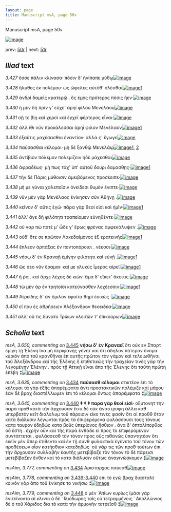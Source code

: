 ```yaml
---
layout: page
title: Manuscript msA, page 50v
---
```


Manuscript msA, page 50v

[![image](http://www.homermultitext.org/iipsrv?OBJ=IIP,1.0&FIF=/project/homer/pyramidal/deepzoom/hmt/vaimg/2017a/VA050VN_0552.tif&WID=100&CVT=JPEG)](http://www.homermultitext.org/ict2/?urn=urn:cite2:hmt:vaimg.2017a:VA050VN_0552)

prev:  [50r](../50r) | next:  [51r](../51r)

## *Iliad* text

*3.427* <a id="3.427"/> ὄσσε πάλιν κλίνασα· πόσιν δ' ἠνίπαπε μύθῳ[![image](http://www.homermultitext.org/iipsrv?OBJ=IIP,1.0&FIF=/project/homer/pyramidal/deepzoom/hmt/vaimg/2017a/VA050VN_0552.tif&RGN=0.476,0.2292,0.372,0.0263&WID=1000&CVT=JPEG)](http://www.homermultitext.org/ict2/?urn=urn:cite2:hmt:vaimg.2017a:VA050VN_0552@0.476,0.2292,0.372,0.0263)

*3.428* <a id="3.428"/> ἤλυθες ἐκ πολέμου· ὡς ὤφελες αὐτόθ' ὀλέσθαι[![image](http://www.homermultitext.org/iipsrv?OBJ=IIP,1.0&FIF=/project/homer/pyramidal/deepzoom/hmt/vaimg/2017a/VA050VN_0552.tif&RGN=0.484,0.2502,0.372,0.0263&WID=1000&CVT=JPEG)](http://www.homermultitext.org/ict2/?urn=urn:cite2:hmt:vaimg.2017a:VA050VN_0552@0.484,0.2502,0.372,0.0263)[1](#msA_3.627)

*3.429* <a id="3.429"/> ἀνδρὶ δαμεὶς κρατερῷ . ὃς ἐμὸς πρότερος πόσις ῆεν·[![image](http://www.homermultitext.org/iipsrv?OBJ=IIP,1.0&FIF=/project/homer/pyramidal/deepzoom/hmt/vaimg/2017a/VA050VN_0552.tif&RGN=0.487,0.2682,0.404,0.0263&WID=1000&CVT=JPEG)](http://www.homermultitext.org/ict2/?urn=urn:cite2:hmt:vaimg.2017a:VA050VN_0552@0.487,0.2682,0.404,0.0263)

*3.430* <a id="3.430"/> ῆ μὲν δὴ πρίν γ' εὔχε' ἀρηϊ φίλου Μενελάου[![image](http://www.homermultitext.org/iipsrv?OBJ=IIP,1.0&FIF=/project/homer/pyramidal/deepzoom/hmt/vaimg/2017a/VA050VN_0552.tif&RGN=0.491,0.2855,0.357,0.0263&WID=1000&CVT=JPEG)](http://www.homermultitext.org/ict2/?urn=urn:cite2:hmt:vaimg.2017a:VA050VN_0552@0.491,0.2855,0.357,0.0263)

*3.431* <a id="3.431"/> σῇ τε βίῃ καὶ χερσὶ καὶ ἔγχεϊ φέρτερος εἶναι·[![image](http://www.homermultitext.org/iipsrv?OBJ=IIP,1.0&FIF=/project/homer/pyramidal/deepzoom/hmt/vaimg/2017a/VA050VN_0552.tif&RGN=0.49,0.3028,0.4,0.0263&WID=1000&CVT=JPEG)](http://www.homermultitext.org/ict2/?urn=urn:cite2:hmt:vaimg.2017a:VA050VN_0552@0.49,0.3028,0.4,0.0263)

*3.432* <a id="3.432"/> ἀλλ ἴ̈θι νῦν προκάλεσσαι ἀρηΐ φιλον Μενέλαον[![image](http://www.homermultitext.org/iipsrv?OBJ=IIP,1.0&FIF=/project/homer/pyramidal/deepzoom/hmt/vaimg/2017a/VA050VN_0552.tif&RGN=0.486,0.3231,0.4,0.0263&WID=1000&CVT=JPEG)](http://www.homermultitext.org/ict2/?urn=urn:cite2:hmt:vaimg.2017a:VA050VN_0552@0.486,0.3231,0.4,0.0263)[1](#msA_3.632)

*3.433* <a id="3.433"/> ἐξαῦτις μαχέσασθαι ἐναντίον· ἀλλά ς' ἔγωγε[![image](http://www.homermultitext.org/iipsrv?OBJ=IIP,1.0&FIF=/project/homer/pyramidal/deepzoom/hmt/vaimg/2017a/VA050VN_0552.tif&RGN=0.487,0.3418,0.4,0.0263&WID=1000&CVT=JPEG)](http://www.homermultitext.org/ict2/?urn=urn:cite2:hmt:vaimg.2017a:VA050VN_0552@0.487,0.3418,0.4,0.0263)

*3.434* <a id="3.434"/> παύσασθαι κέλομαι· μὴ δὲ ξανθῷ Μενελάῳ[![image](http://www.homermultitext.org/iipsrv?OBJ=IIP,1.0&FIF=/project/homer/pyramidal/deepzoom/hmt/vaimg/2017a/VA050VN_0552.tif&RGN=0.489,0.3621,0.376,0.0263&WID=1000&CVT=JPEG)](http://www.homermultitext.org/ict2/?urn=urn:cite2:hmt:vaimg.2017a:VA050VN_0552@0.489,0.3621,0.376,0.0263)[1](#msA_3.635), [2](#msAim_3.777)

*3.435* <a id="3.435"/> ἀντίβιον πόλεμον πολεμίζειν ἠδὲ μάχεσθαι[![image](http://www.homermultitext.org/iipsrv?OBJ=IIP,1.0&FIF=/project/homer/pyramidal/deepzoom/hmt/vaimg/2017a/VA050VN_0552.tif&RGN=0.488,0.3794,0.376,0.0263&WID=1000&CVT=JPEG)](http://www.homermultitext.org/ict2/?urn=urn:cite2:hmt:vaimg.2017a:VA050VN_0552@0.488,0.3794,0.376,0.0263)

*3.436* <a id="3.436"/> ἀφραδέως· μή πως τάχ' ὑπ' αὐτοῦ δουρι δαμασθῃς·[![image](http://www.homermultitext.org/iipsrv?OBJ=IIP,1.0&FIF=/project/homer/pyramidal/deepzoom/hmt/vaimg/2017a/VA050VN_0552.tif&RGN=0.487,0.3982,0.416,0.027&WID=1000&CVT=JPEG)](http://www.homermultitext.org/ict2/?urn=urn:cite2:hmt:vaimg.2017a:VA050VN_0552@0.487,0.3982,0.416,0.027)[1](#msAint_3.639)

*3.437* <a id="3.437"/> τὴν δὲ Πάρις μύθοισιν ἀμειβόμενος προσέειπε·[![image](http://www.homermultitext.org/iipsrv?OBJ=IIP,1.0&FIF=/project/homer/pyramidal/deepzoom/hmt/vaimg/2017a/VA050VN_0552.tif&RGN=0.487,0.4185,0.404,0.027&WID=1000&CVT=JPEG)](http://www.homermultitext.org/ict2/?urn=urn:cite2:hmt:vaimg.2017a:VA050VN_0552@0.487,0.4185,0.404,0.027)

*3.438* <a id="3.438"/> μή με γύναι χαλεποῖσιν ὀνείδεσι θυμὸν ἔνιπτε·[![image](http://www.homermultitext.org/iipsrv?OBJ=IIP,1.0&FIF=/project/homer/pyramidal/deepzoom/hmt/vaimg/2017a/VA050VN_0552.tif&RGN=0.49,0.435,0.381,0.027&WID=1000&CVT=JPEG)](http://www.homermultitext.org/ict2/?urn=urn:cite2:hmt:vaimg.2017a:VA050VN_0552@0.49,0.435,0.381,0.027)

*3.439* <a id="3.439"/> νῦν μὲν γὰρ Μενέλαος ἐνίκησεν σὺν Ἀθήνῃ .[![image](http://www.homermultitext.org/iipsrv?OBJ=IIP,1.0&FIF=/project/homer/pyramidal/deepzoom/hmt/vaimg/2017a/VA050VN_0552.tif&RGN=0.495,0.4568,0.381,0.027&WID=1000&CVT=JPEG)](http://www.homermultitext.org/ict2/?urn=urn:cite2:hmt:vaimg.2017a:VA050VN_0552@0.495,0.4568,0.381,0.027)

*3.440* <a id="3.440"/> κεῖνον δ' αῦτις ἐγώ· πάρα γὰρ θεοί εἰσὶ καὶ ἡμῖν·[![image](http://www.homermultitext.org/iipsrv?OBJ=IIP,1.0&FIF=/project/homer/pyramidal/deepzoom/hmt/vaimg/2017a/VA050VN_0552.tif&RGN=0.494,0.4726,0.397,0.027&WID=1000&CVT=JPEG)](http://www.homermultitext.org/ict2/?urn=urn:cite2:hmt:vaimg.2017a:VA050VN_0552@0.494,0.4726,0.397,0.027)[1](#msA_3.645)

*3.441* <a id="3.441"/> ἀλλ' ἄγε δὴ φιλότητι τραπείομεν εὐνηθέντε·[![image](http://www.homermultitext.org/iipsrv?OBJ=IIP,1.0&FIF=/project/homer/pyramidal/deepzoom/hmt/vaimg/2017a/VA050VN_0552.tif&RGN=0.485,0.4899,0.397,0.027&WID=1000&CVT=JPEG)](http://www.homermultitext.org/ict2/?urn=urn:cite2:hmt:vaimg.2017a:VA050VN_0552@0.485,0.4899,0.397,0.027)

*3.442* <a id="3.442"/> οὐ γαρ πώ ποτέ μ' ὧδέ γ' ἔρως φρένας ἀμφεκάλυψεν .[![image](http://www.homermultitext.org/iipsrv?OBJ=IIP,1.0&FIF=/project/homer/pyramidal/deepzoom/hmt/vaimg/2017a/VA050VN_0552.tif&RGN=0.496,0.5071,0.402,0.0316&WID=1000&CVT=JPEG)](http://www.homermultitext.org/ict2/?urn=urn:cite2:hmt:vaimg.2017a:VA050VN_0552@0.496,0.5071,0.402,0.0316)

*3.443* <a id="3.443"/> οὐδ' ὅτε σε πρῶτον Λακεδαίμονος ἐξ ερατεινῆς[![image](http://www.homermultitext.org/iipsrv?OBJ=IIP,1.0&FIF=/project/homer/pyramidal/deepzoom/hmt/vaimg/2017a/VA050VN_0552.tif&RGN=0.495,0.5252,0.402,0.0316&WID=1000&CVT=JPEG)](http://www.homermultitext.org/ict2/?urn=urn:cite2:hmt:vaimg.2017a:VA050VN_0552@0.495,0.5252,0.402,0.0316)[1](#msA_3.649)

*3.444* <a id="3.444"/> ἔπλεον ἁρπάξας ἐν ποντοπόροισι . νέεσσι·[![image](http://www.homermultitext.org/iipsrv?OBJ=IIP,1.0&FIF=/project/homer/pyramidal/deepzoom/hmt/vaimg/2017a/VA050VN_0552.tif&RGN=0.496,0.5424,0.35,0.0316&WID=1000&CVT=JPEG)](http://www.homermultitext.org/ict2/?urn=urn:cite2:hmt:vaimg.2017a:VA050VN_0552@0.496,0.5424,0.35,0.0316)

*3.445* <a id="3.445"/> νήσῳ δ' ἐν Κραναῇ ἐμίγην φιλότητι καὶ εὐνῇ .[![image](http://www.homermultitext.org/iipsrv?OBJ=IIP,1.0&FIF=/project/homer/pyramidal/deepzoom/hmt/vaimg/2017a/VA050VN_0552.tif&RGN=0.495,0.5575,0.404,0.0346&WID=1000&CVT=JPEG)](http://www.homermultitext.org/ict2/?urn=urn:cite2:hmt:vaimg.2017a:VA050VN_0552@0.495,0.5575,0.404,0.0346)[1](#msA_3.650)

*3.446* <a id="3.446"/> ὥς σεο νῦν ἔραμαι· καί με γλυκὺς ΐμερος αἱρεῖ·[![image](http://www.homermultitext.org/iipsrv?OBJ=IIP,1.0&FIF=/project/homer/pyramidal/deepzoom/hmt/vaimg/2017a/VA050VN_0552.tif&RGN=0.493,0.5785,0.404,0.0346&WID=1000&CVT=JPEG)](http://www.homermultitext.org/ict2/?urn=urn:cite2:hmt:vaimg.2017a:VA050VN_0552@0.493,0.5785,0.404,0.0346)[1](#msA_3.652)

*3.447* <a id="3.447"/> ῆ ῥα . καὶ ἄρχε λέχος δὲ κιὼν· ἅμα δ' εἵπετ' ἄκοιτις·[![image](http://www.homermultitext.org/iipsrv?OBJ=IIP,1.0&FIF=/project/homer/pyramidal/deepzoom/hmt/vaimg/2017a/VA050VN_0552.tif&RGN=0.496,0.5988,0.404,0.0301&WID=1000&CVT=JPEG)](http://www.homermultitext.org/ict2/?urn=urn:cite2:hmt:vaimg.2017a:VA050VN_0552@0.496,0.5988,0.404,0.0301)

*3.448* <a id="3.448"/> τὼ μὲν ὰρ ἐν τρητοῖσι κατεύνασθεν λεχέεσσιν·[![image](http://www.homermultitext.org/iipsrv?OBJ=IIP,1.0&FIF=/project/homer/pyramidal/deepzoom/hmt/vaimg/2017a/VA050VN_0552.tif&RGN=0.497,0.6176,0.398,0.0301&WID=1000&CVT=JPEG)](http://www.homermultitext.org/ict2/?urn=urn:cite2:hmt:vaimg.2017a:VA050VN_0552@0.497,0.6176,0.398,0.0301)[1](#msAim_3.779)

*3.449* <a id="3.449"/> Ἀτρείδης δ' ἀν ὅμιλον ἐφοίτα θηρὶ ἐοικὼς .[![image](http://www.homermultitext.org/iipsrv?OBJ=IIP,1.0&FIF=/project/homer/pyramidal/deepzoom/hmt/vaimg/2017a/VA050VN_0552.tif&RGN=0.497,0.6401,0.384,0.0255&WID=1000&CVT=JPEG)](http://www.homermultitext.org/ict2/?urn=urn:cite2:hmt:vaimg.2017a:VA050VN_0552@0.497,0.6401,0.384,0.0255)

*3.450* <a id="3.450"/> εἴ που ἐς ἀθρήσειεν Ἀλέξανδρον θεοειδέα·[![image](http://www.homermultitext.org/iipsrv?OBJ=IIP,1.0&FIF=/project/homer/pyramidal/deepzoom/hmt/vaimg/2017a/VA050VN_0552.tif&RGN=0.498,0.6559,0.384,0.0278&WID=1000&CVT=JPEG)](http://www.homermultitext.org/ict2/?urn=urn:cite2:hmt:vaimg.2017a:VA050VN_0552@0.498,0.6559,0.384,0.0278)

*3.451* <a id="3.451"/> ἀλλ' οὔ τις δύνατο Τρώων κλειτῶν τ' ἐπικούρων[![image](http://www.homermultitext.org/iipsrv?OBJ=IIP,1.0&FIF=/project/homer/pyramidal/deepzoom/hmt/vaimg/2017a/VA050VN_0552.tif&RGN=0.499,0.6762,0.397,0.0278&WID=1000&CVT=JPEG)](http://www.homermultitext.org/ict2/?urn=urn:cite2:hmt:vaimg.2017a:VA050VN_0552@0.499,0.6762,0.397,0.0278)

## *Scholia* text

*msA, 3.650, commenting on* [3.445](#3.445)  <a id="msA_3.650"/> **νήσω δ' ἐν Κραναεῖ** ὅτι οὐκ εν Σπαρτ ἐμίγη τῇ Ἑλένη ἵνα μὴ περιφανὴς γένητ καὶ ὅτι ἄδηλον πότερον ὄνομα κύριόν ἀπο τοῦ κρανθῆναι ἐπ αυτῆς πρῶτον τὸν γάμον καὶ τελειωθῆναι τοῦ Ἀλεξάνδρου καὶ τῆς Ἑλένης ἢ ἐπιθετικῶς τὴν τραχεῖαν τινὲς γὰρ τὴν λεγομένην Ἑλένην . πρὸς τῇ Ἀττικῇ εῖναι ἀπο τῆς Ἑλενης ὅτι ταύτη πρώτη ἐπέβη ⁑[![image](http://www.homermultitext.org/iipsrv?OBJ=IIP,1.0&FIF=/project/homer/pyramidal/deepzoom/hmt/vaimg/2017a/VA050VN_0552.tif&RGN=0.21462786,0.13748271,0.65051584,0.04564315&WID=1000&CVT=JPEG)](http://www.homermultitext.org/ict2/?urn=urn:cite2:hmt:vaimg.2017a:VA050VN_0552@0.21462786,0.13748271,0.65051584,0.04564315)

*msA, 3.635, commenting on* [3.434](#3.434)  <a id="msA_3.635"/> **παύσασθ κέλομαι** στικτέον ἐπι τὸ κέλομαι τὰ γὰρ ἑξῆς ἀπαρέμφατα ἀντι προστακτικῶν πολέμιζε καὶ μάχου ἐὰν δὲ βραχ διαστέλλωμεν ἐπι τὸ κέλομαι ὄντως ἀπαρέμφατα ⁑[![image](http://www.homermultitext.org/iipsrv?OBJ=IIP,1.0&FIF=/project/homer/pyramidal/deepzoom/hmt/vaimg/2017a/VA050VN_0552.tif&RGN=0.19270450,0.32282158,0.21923360,0.06085754&WID=1000&CVT=JPEG)](http://www.homermultitext.org/ict2/?urn=urn:cite2:hmt:vaimg.2017a:VA050VN_0552@0.19270450,0.32282158,0.21923360,0.06085754)

*msA, 3.645, commenting on* [3.440](#3.440)  <a id="msA_3.645"/> **‡ ‡ ‡ παρα γὰρ θεοὶ εἰσὶ·** οξυτονητ τὴν παρὰ προθ κατὰ τὴν ἄρχουσαν ἔστι δὲ οὐκ ἀναστροφη ἀλλα καθ υπερβατὸν κεῖτ διαλελυμ τοῦ πάρεισιν εἰκο τινές φασὶν ὅτι αἱ προθθ ὅταν κατὰ διάλυσιν λέγωνται πρὸς τὰ ἐπιφερόμενα φυλάσσουσι τοὺς τόνους κατα ταυρον ἐδηδώς κατα βοῦς ὑπερίονος ἤσθιον . ἀνα δ' ὁπτολίπορθος οδ ἔστη . ἐχρῆν οὖν καὶ τῆς παρὰ ἐνθάδε εἰ προς τὸ ἐπιφερόμενον συντάττεται . φυλάσσεσθ τὸν τόνον προς οῦς πιθανῶς ὑπαντητέον ὅτι εκεῖν μὲν ἅπερ ἐτίθεντο καὶ ἐν τῇ συνθ φυλακτικὰ ἐγένετο τοῦ τόνου τῶν προθέσεων οἶον κατήσθιον κατεδηδώς· οὐ γάρ τις τῶν προθ τούτων ἐπι τὴν ἄρχουσαν συλλαβὴν ἑαυτῆς μετεβίβαζε τὸν τόνον τὸ δὲ πάρεισι μετεβίβαζεν ἔνθεν καὶ τὸ κατα διάλυσιν οὕτως ἀναγινώσκομεν ⁑[![image](http://www.homermultitext.org/iipsrv?OBJ=IIP,1.0&FIF=/project/homer/pyramidal/deepzoom/hmt/vaimg/2017a/VA050VN_0552.tif&RGN=0.19399410,0.36542185,0.24539425,0.21576763&WID=1000&CVT=JPEG)](http://www.homermultitext.org/ict2/?urn=urn:cite2:hmt:vaimg.2017a:VA050VN_0552@0.19399410,0.36542185,0.24539425,0.21576763)

*msAim, 3.777, commenting on* [3.434](#3.434)  <a id="msAim_3.777"/> Αρισταρχος παύεσθ[![image](http://www.homermultitext.org/iipsrv?OBJ=IIP,1.0&FIF=/project/homer/pyramidal/deepzoom/hmt/vaimg/2017a/VA050VN_0552.tif&RGN=0.44086220,0.36721992,0.03445099,0.02683264&WID=1000&CVT=JPEG)](http://www.homermultitext.org/ict2/?urn=urn:cite2:hmt:vaimg.2017a:VA050VN_0552@0.44086220,0.36721992,0.03445099,0.02683264)

*msAim, 3.778, commenting on* [3.439-3.440](#3.439-3.440)  <a id="msAim_3.778"/> επι τὸ εγὼ βραχ διασταλτ κοινὸν γὰρ ἀπο τοῦ ἐνίκησε το νικήσω ⁑[![image](http://www.homermultitext.org/iipsrv?OBJ=IIP,1.0&FIF=/project/homer/pyramidal/deepzoom/hmt/vaimg/2017a/VA050VN_0552.tif&RGN=0.43680914,0.48340249,0.05379514,0.04052559&WID=1000&CVT=JPEG)](http://www.homermultitext.org/ict2/?urn=urn:cite2:hmt:vaimg.2017a:VA050VN_0552@0.43680914,0.48340249,0.05379514,0.04052559)

*msAim, 3.779, commenting on* [3.448](#3.448)  <a id="msAim_3.779"/> ὁ μὲν ᾿Απίων κυρίως ϊμᾶσι γὰρ ἐνιτείνοντο αἱ κλιναι ὁ δὲ ᾿ Ιλιόδωρος τοῖς εὐ τετραμμένοις ᾿ Απολλώνιος δὲ ὁ τοῦ Χάριδος δια τὸ κατὰ τὴν ἁρμογὴν τετρεῖσθ ⁑[![image](http://www.homermultitext.org/iipsrv?OBJ=IIP,1.0&FIF=/project/homer/pyramidal/deepzoom/hmt/vaimg/2017a/VA050VN_0552.tif&RGN=0.44030951,0.60926694,0.05840088,0.09405256&WID=1000&CVT=JPEG)](http://www.homermultitext.org/ict2/?urn=urn:cite2:hmt:vaimg.2017a:VA050VN_0552@0.44030951,0.60926694,0.05840088,0.09405256)